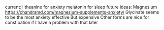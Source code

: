 current:
	l theanine for anxiety
	melatonin for sleep
future ideas:
	Magnesium
		https://chandramd.com/magnesium-supplements-anxiety/
		Glycinate seems to be the most anxiety effective
			But expensive
		Other forms are nice for constipation if I have a problem with that later